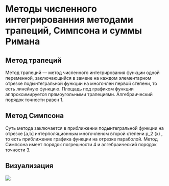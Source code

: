 # Методы численного интегрированния методами трапеций, Симпсона и суммы Римана
## Метод трапеций
Метод трапеций — метод численного интегрирования функции одной переменной, заключающийся в замене на каждом элементарном отрезке подынтегральной функции на многочлен первой степени, то есть линейную функцию. Площадь под графиком функции аппроксимируется прямоугольными трапециями. Алгебраический порядок точности равен 1.
## Метод Симпсона
Суть метода заключается в приближении подынтегральной функции на отрезке [a,b] интерполяционным многочленом второй степени p_2 (x) , то есть приближение графика функции на отрезке параболой. Метод Симпсона имеет порядок погрешности 4 и алгебраический порядок точности 3.

## Визуализация
![](https://github.com/EngineeringSoft-Mospolytech/Mathematics-for-engineers/blob/main/%D0%9C%D0%B5%D1%82%D0%BE%D0%B4%20%D0%BA%D0%BE%D0%BD%D0%B5%D1%87%D0%BD%D1%8B%D1%85%20%D1%8D%D0%BB%D0%B5%D0%BC%D0%B5%D0%BD%D1%82%D0%BE%D0%B2/%D0%A7%D0%B8%D1%81%D0%BB%D0%B5%D0%BD%D0%BD%D1%8B%D0%B5%20%D0%BC%D0%B5%D1%82%D0%BE%D0%B4%D1%8B/Method%20trapezoid%2C%20Simpson%2C%20Riemann/graph.png)
